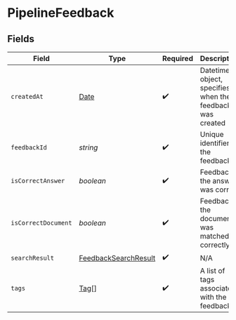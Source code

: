 # PipelineFeedback


## Fields

| Field                                                                                         | Type                                                                                          | Required                                                                                      | Description                                                                                   |
| --------------------------------------------------------------------------------------------- | --------------------------------------------------------------------------------------------- | --------------------------------------------------------------------------------------------- | --------------------------------------------------------------------------------------------- |
| `createdAt`                                                                                   | [Date](https://developer.mozilla.org/en-US/docs/Web/JavaScript/Reference/Global_Objects/Date) | :heavy_check_mark:                                                                            | Datetime object, specifies when the feedback was created                                      |
| `feedbackId`                                                                                  | *string*                                                                                      | :heavy_check_mark:                                                                            | Unique identifier of the feedback                                                             |
| `isCorrectAnswer`                                                                             | *boolean*                                                                                     | :heavy_check_mark:                                                                            | Feedback if the answer was correct                                                            |
| `isCorrectDocument`                                                                           | *boolean*                                                                                     | :heavy_check_mark:                                                                            | Feedback if the document was matched correctly                                                |
| `searchResult`                                                                                | [FeedbackSearchResult](../../models/shared/feedbacksearchresult.md)                           | :heavy_check_mark:                                                                            | N/A                                                                                           |
| `tags`                                                                                        | [Tag](../../models/shared/tag.md)[]                                                           | :heavy_check_mark:                                                                            | A list of tags associated with the feedback.                                                  |
